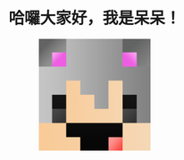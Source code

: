 <h1 align="center">
  哈囉大家好，我是呆呆！
</h1>
<p align="center">
  <img src="avatar.png" width="200px" >
</p>
